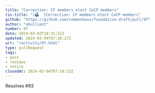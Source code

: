 ```yaml
---
title: "Correction: CF members elect CoCP members"
rss-title: "[🗳️  ]Correction: CF members elect CoCP members"
github: "https://github.com/commonhaus/foundation-draft/pull/97"
author: "ebullient"
number: 97
date: 2024-03-02T18:31:51Z
updated: 2024-03-04T07:16:27Z
url: "/activity/97.html"
type: pullRequest
tags:
- post
- reviews
- notice
closedAt: 2024-03-04T07:16:23Z
---
```

Resolves #93 

